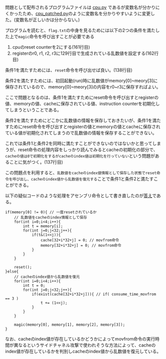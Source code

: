問題として配布されるプログラムファイルは [cpu.py](./cpu.py) であるが変数名が分かりにくかったため、[cpu_patched.py](./cpu_patched.py)のように変数名を分かりやすいように変更した。(変数名が正しいかは分からない。)


プログラムを読むと、`flag.txt`の中身を見るためには以下の2つの条件を満たした上で`magic`命令を呼び出すことが必要である
1. cpuのreset counterを2にする(161行目)
2. registerのr0, r1, r2, r3に129行目で生成されている乱数値を設定する(162行目)

条件1を満たすためには、`reset`命令を呼び出せば良い。(138行目)

条件2を満たすためには、初回起動(run)時に乱数値がmemory[0]~meory[3]に保存されているので、memory[0]~meory[3]の内容をr0~r3に保存すればよい。


ここで問題となるのは、条件1を満たすためにreset命令を呼び出すとregisterの値、memoryの値、cacheに保存されている値、instruction counterを初期化してしまうということである。

条件2を満たすためにどこかに乱数値の情報を保存しておきたいが、条件1を満たすためにreset命令を呼び出すとregisterの値とmemoryの値とcacheに保存されている値が初期化されてしまうので乱数値の情報を保存することができない。

これでは条件1と条件2を同時に満たすことができないのではないかと思ってしまうが、reset命令の処理内容をしっかり読んでみるとcacheの初期化の部分で、`cacheの値は0で初期化をするがcacheのindex値は初期化を行っていない`という問題があることに気がつく。(137行目)

この問題点を利用すると、`乱数値をcacheのindex値情報として保存した状態でreset命令を呼び出し、cacheのindex値から乱数値を復元する`ことで条件1と条件2と満たすことができる。

以下の疑似コードのような処理をアセンブリ命令として書き直したのが[答え](./poc.txt)である。

```
if(memory[0] != 0){ // 一度resetされているか
    // 乱数値をcacheのindex情報として保存
    for(int i=0;i<4;i++){
    	int t = memory[i];
        for(int j=0;j<32;j++){
            if(t&(1<<j)){
                cache[32+i*32+j] = 0; // movfrom命令
                memory[32+i*32+j] = 0; // movfrom命令
            }
        }
    }

    reset();
}else{
    // cacheのindex値から乱数値を復元
    for(int i=0;i<4;i++){
        int t = 0;
        for(int j=0;j<32;j++){
            if(exist(cache[32+i*32+j])){ // if( consume_time_movfrom == 3 )
                t += (1<<j);
            }
        }
    }

    magic(memory[0], memory[1], memory[2], memory[3]);
}

```

なお、cacheのindex値が存在しているかどうかによってmovfrom命令の実行時間が異なるというサイドチャネル攻撃で使われそうな方法によって、cacheのindex値が存在しているかを判別しcacheのindex値から乱数値を復元している。